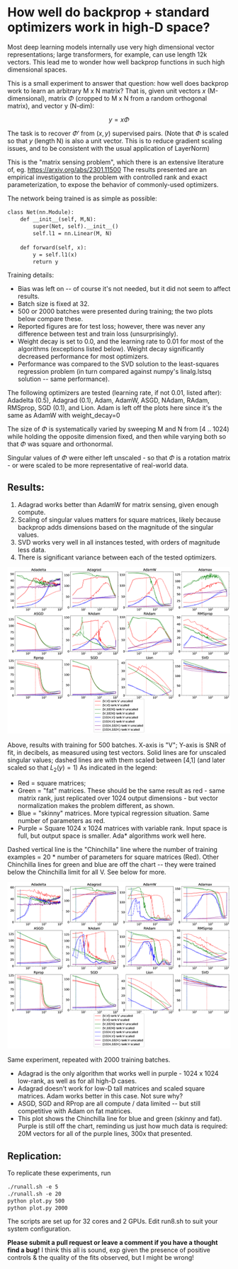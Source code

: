 # How well do backprop + standard optimizers work in high-D space?

Most deep learning models internally use very high dimensional vector representations; large transformers, for example, can use length 12k vectors.  This lead me to wonder how well backprop functions in such high dimensional spaces.  

This is a small experiment to answer that question: how well does backprop work to learn an arbitrary M x N matrix?   That is, given unit vectors $x$ (M-dimensional), matrix $\Phi$ (cropped to M x N from a random orthogonal matrix), and vector y (N-dim): 

$$y = x \Phi$$

The task is to recover $\Phi'$ from $(x,y)$ supervised pairs.
(Note that $\Phi$ is scaled so that $y$ (length N) is also a unit vector.  This is to reduce gradient scaling issues, and to be consistent with the usual application of LayerNorm)

This is the "matrix sensing problem", which there is an extensive literature of, eg. https://arxiv.org/abs/2301.11500
The results presented are an empirical investigation to the problem with controlled rank and exact parameterization, to expose the behavior of commonly-used optimizers.

The network being trained is as simple as possible: 
```
class Net(nn.Module): 
	def __init__(self, M,N):
		super(Net, self).__init__()
		self.l1 = nn.Linear(M, N)

	def forward(self, x): 
		y = self.l1(x)
		return y
```
Training details: 
* Bias was left on -- of course it's not needed, but it did not seem to affect results.  
* Batch size is fixed at 32.
* 500 or 2000 batches were presented during training; the two plots below compare these.
* Reported figures are for test loss; however, there was never any difference between test and train loss (unsurprisingly).
* Weight decay is set to 0.0, and the learning rate to 0.01 for most of the algorithms (exceptions listed below).  Weight decay significantly decreased performance for most optimizers.
* Performance was compared to the SVD solution to the least-squares regression problem (in turn compared against numpy's linalg.lstsq solution -- same performance). 

The following optimizers are tested (learning rate, if not 0.01, listed after): Adadelta (0.5), Adagrad (0.1), Adam, AdamW, ASGD, NAdam, RAdam, RMSprop, SGD (0.1), and Lion.  Adam is left off the plots here since it's the same as AdamW with weight_decay=0

The size of $\Phi$ is systematically varied by sweeping M and N from [4 .. 1024) while holding the opposite dimension fixed, and then while varying both so that $\Phi$ was square and orthonormal.

Singular values of $\Phi$ were either left unscaled - so that $\Phi$ is a rotation matrix - or were scaled to be more representative of real-world data. 

## Results: 
1. Adagrad works better than AdamW for matrix sensing, given enough compute. 
2. Scaling of singular values matters for square matrices, likely because backprop adds dimensions based on the magnitude of the singular values. 
2. SVD works very well in all instances tested, with orders of magnitude less data.
3. There is significant variance between each of the tested optimizers.


![](snr_500.png)

Above, results with training for 500 batches. 
X-axis is "V"; Y-axis is SNR of fit, in decibels, as measured using test vectors. 
Solid lines are for unscaled singular values; dashed lines are with them scaled between [4,1] (and later scaled so that $L_2(y) = 1$)
As indicated in the legend: 
* Red = square matrices; 
* Green = "fat" matrices.  These should be the same result as red - same matrix rank, just replicated over 1024 output dimensions - but vector normalization makes the problem different, as shown. 
* Blue = "skinny" matrices.  More typical regression situation.  Same number of parameters as red. 
* Purple = Square 1024 x 1024 matrices with variable rank.  Input space is full, but output space is smaller.  Ada* algorithms work well here. 

Dashed vertical line is the "Chinchilla" line where the number of training examples = 20 * number of parameters for square matrices (Red).  Other Chinchilla lines for green and blue are off the chart -- they were trained below the Chinchilla limit for all V.  See below for more.

![](snr_2000.png)

Same experiment, repeated with 2000 training batches.  
* Adagrad is the only algorithm that works well in purple - 1024 x 1024 low-rank, as well as for all high-D cases.
* Adagrad doesn't work for low-D tall matrices and scaled square matrices.  Adam works better in this case.  Not sure why? 
* ASGD, SGD and RProp are all compute / data limited -- but still competitive with Adam on fat matrices. 
* This plot shows the Chinchilla line for blue and green (skinny and fat).  Purple is still off the chart, reminding us just how much data is required: 20M vectors for all of the purple lines, 300x that presented. 

## Replication:

To replicate these experiments, run 

	./runall.sh -e 5
	./runall.sh -e 20
	python plot.py 500
	python plot.py 2000
	
The scripts are set up for 32 cores and 2 GPUs.  Edit run8.sh to suit your system configuration. 

**Please submit a pull request or leave a comment if you have a thought find a bug!** I think this all is sound, exp given the presence of positive controls & the quality of the fits observed, but I might be wrong!
